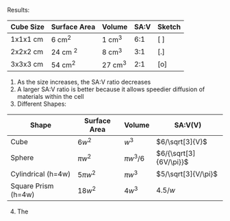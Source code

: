Results:

| Cube Size | Surface Area | Volume    | SA:V | Sketch |
| --------- | ------------ | --------- | ---- | ------ |
| 1x1x1 cm  | 6 cm$^2$     | 1 cm$^3$  | 6:1  | \[ \]  |
| 2x2x2 cm  | 24 cm $^2$   | 8 cm$^3$  | 3:1  | \[.\]  |
| 3x3x3 cm  | 54 cm$^2$    | 27 cm$^3$ | 2:1  | \[o\]  |

1. As the size increases, the SA:V ratio decreases
2. A larger SA:V ratio is better because it allows speedier diffusion of materials within the cell
3. Different Shapes:

| Shape               | Surface Area | Volume      | SA:V(V)                |
| ------------------- | ------------ | ----------- | ---------------------- |
| Cube                | $6w^2$       | $w^3$       | $6/\sqrt[3]{V}$        |
| Sphere              | $\pi w^2$    | $\pi w^3/6$ | $6/{\sqrt[3]{6V/\pi}}$ |
| Cylindrical (h=4w)  | $5\pi w^2$   | $\pi w^3$   | $5/\sqrt[3]{V/\pi}$                  |
| Square Prism (h=4w) | $18w^2$      | $4w^3$      | $4.5/w$                |

4. The 